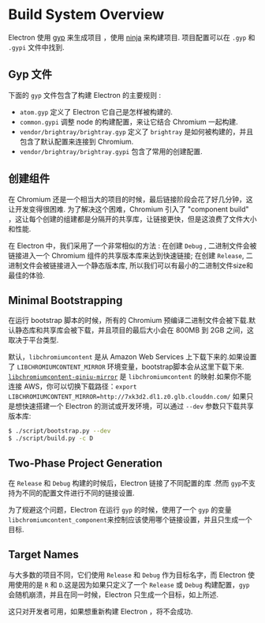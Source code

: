# Build System Overview

Electron 使用 [gyp](https://gyp.gsrc.io/) 来生成项目 ，使用 [ninja](https://ninja-build.org/) 来构建项目. 项目配置可以在 `.gyp` 和 `.gypi` 文件中找到.

## Gyp 文件

下面的 `gyp` 文件包含了构建 Electron 的主要规则 :

* `atom.gyp` 定义了 Electron 它自己是怎样被构建的.
* `common.gypi` 调整 node 的构建配置，来让它结合 Chromium 一起构建.
* `vendor/brightray/brightray.gyp` 定义了 `brightray` 是如何被构建的，并且包含了默认配置来连接到 Chromium.
* `vendor/brightray/brightray.gypi` 包含了常用的创建配置.

## 创建组件

在 Chromium 还是一个相当大的项目的时候，最后链接阶段会花了好几分钟，这让开发变得很困难. 为了解决这个困难，Chromium 引入了 "component build" ，这让每个创建的组建都是分隔开的共享库，让链接更快，但是这浪费了文件大小和性能.

在 Electron 中，我们采用了一个非常相似的方法 : 在创建 `Debug` , 二进制文件会被链接进入一个 Chromium 组件的共享版本库来达到快速链接; 在创建 `Release`, 二进制文件会被链接进入一个静态版本库, 所以我们可以有最小的二进制文件size和最佳的体验.

## Minimal Bootstrapping

在运行 bootstrap 脚本的时候，所有的 Chromium 预编译二进制文件会被下载.默认静态库和共享库会被下载，并且项目的最后大小会在 800MB 到 2GB 之间，这取决于平台类型.

默认，`libchromiumcontent` 是从  Amazon Web Services 上下载下来的.如果设置了 `LIBCHROMIUMCONTENT_MIRROR` 环境变量，bootstrap脚本会从这里下载下来. [`libchromiumcontent-qiniu-mirror`](https://github.com/hokein/libchromiumcontent-qiniu-mirror) 是 `libchromiumcontent` 的映射.如果你不能连接 AWS，你可以切换下载路径：`export LIBCHROMIUMCONTENT_MIRROR=http://7xk3d2.dl1.z0.glb.clouddn.com/`
如果只是想快速搭建一个 Electron 的测试或开发环境，可以通过 `--dev` 参数只下载共享版本库:

```bash
$ ./script/bootstrap.py --dev
$ ./script/build.py -c D
```

## Two-Phase Project Generation

在 `Release` 和 `Debug` 构建的时候后，Electron 链接了不同配置的库 .然而 `gyp`不支持为不同的配置文件进行不同的链接设置.

为了规避这个问题，Electron 在运行 `gyp` 的时候，使用了一个 `gyp` 的变量 `libchromiumcontent_component`来控制应该使用哪个链接设置，并且只生成一个目标.

## Target Names

与大多数的项目不同，它们使用 `Release` 和 `Debug` 作为目标名字，而 Electron 使用使用的是 `R` 和 `D`.这是因为如果只定义了一个 `Release` 或 `Debug` 构建配置，`gyp` 会随机崩溃，并且在同一时候，Electron 只生成一个目标，如上所述.

这只对开发者可用，如果想重新构建 Electron ，将不会成功.